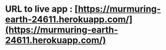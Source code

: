 # URL to live app : [https://murmuring-earth-24611.herokuapp.com/](https://murmuring-earth-24611.herokuapp.com/)


